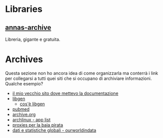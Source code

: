 # Libraries

## [annas-archive](https://annas-archive.org/)

Libreria, gigante e gratuita.

# Archives

Questa sezione non ho ancora idea di come organizzarla ma conterrà i link per collegarsi a tutti quei siti che si occupano di archiviare informazioni.
Qualche esempio?

- [il mio vecchio sito dove mettevo la documentazione](https://sp0.gitbook.io/main/)
- [libgen](https://libgen.onl/library-genesis/#Library_Genesis_Proxy_Mirror_Websites)
    - [cos'è libgen](https://it.wikipedia.org/wiki/Library_Genesis)
- [pubmed](https://pubmed.ncbi.nlm.nih.gov/)
- [archive.org](https://archive.org/projects/)
- [archlinux - app list](https://wiki.archlinux.org/title/List_of_applications)
- [proxies per la baia pirata](http://www.proxythepiratebay.org/)
- [dati e statistiche globali - ourworldindata](https://ourworldindata.org/)